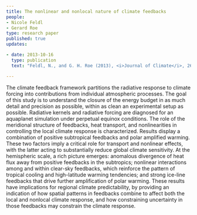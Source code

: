 ```yaml
---
title: The nonlinear and nonlocal nature of climate feedbacks 
people:
- Nicole Feldl
- Gerard Roe
type: research paper
published: true
updates:

- date: 2013-10-16
  type: publication
  text: "Feldl, N., and G. H. Roe (2013), <i>Journal of Climate</i>, 26, 8289–8304, [doi:10.1175/JCLI-D-12-00631.1](https://doi.org/10.1175/JCLI-D-12-00631.1)."

---
```


The climate feedback framework partitions the radiative response to climate forcing into contributions from individual atmospheric processes. The goal of this study is to understand the closure of the energy budget in as much detail and precision as possible, within as clean an experimental setup as possible. Radiative kernels and radiative forcing are diagnosed for an aquaplanet simulation under perpetual equinox conditions. The role of the meridional structure of feedbacks, heat transport, and nonlinearities in controlling the local climate response is characterized. Results display a combination of positive subtropical feedbacks and polar amplified warming. These two factors imply a critical role for transport and nonlinear effects, with the latter acting to substantially reduce global climate sensitivity. At the hemispheric scale, a rich picture emerges: anomalous divergence of heat flux away from positive feedbacks in the subtropics; nonlinear interactions among and within clear-sky feedbacks, which reinforce the pattern of tropical cooling and high-latitude warming tendencies; and strong ice-line feedbacks that drive further amplification of polar warming. These results have implications for regional climate predictability, by providing an indication of how spatial patterns in feedbacks combine to affect both the local and nonlocal climate response, and how constraining uncertainty in those feedbacks may constrain the climate response.


